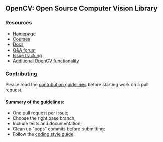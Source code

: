 ## OpenCV: Open Source Computer Vision Library

### Resources

* [Homepage](opencv.org)
* [Courses](https://opencv.org/courses)
* [Docs](https://docs.opencv.org/4.x)
* [Q&A forum](https://forum.opencv.org)
* [Issue tracking](https://github.com/opencv/opencv/issues)
* [Additional OpenCV functionality](https://github.com/opencv/opencv_contrib)


### Contributing

Please read the [contribution guidelines](https://github.com/opencv/opencv/wiki/How_to_contribute) before starting work on a pull request.

#### Summary of the guidelines:

* One pull request per issue;
* Choose the right base branch;
* Include tests and documentation;
* Clean up "oops" commits before submitting;
* Follow the [coding style guide](https://github.com/opencv/opencv/wiki/Coding_Style_Guide).
